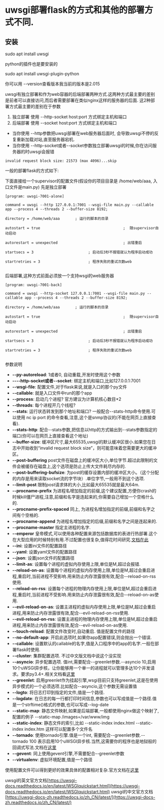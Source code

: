 # uwsgi部署flask的方式和其他的部署方式不同.

## 安装 

sudo apt install uwsgi

python的插件也是要安装的

sudo apt install uwsgi-plugin-python

你可以用 --version查看版本我当前的版本是2.015

uwsgi有独立部署和作为web容器的后端部署两种方式.这两种方式最主要的差别是前者可以直接访问,而后者需要部署在类似nginx这样的服务器的后面.
这2种部署方式最主要的差别在于参数

1. 独立部署 使用 --http-socket host:port 方式绑定主机和端口
2. 后端部署 使用 --socket  host:port 方式绑定主机和端口

* 当你使用 --http参数把uwsgi部署在web服务器后面时, 会导致uwsgi不停的反复重新加载对站,直至服务器宕机.
* 当你使用  --http-socket或者--socket参数独立部署uwsgi的时候,你在访问服务器的时uwsgi会报错
```shell
invalid request block size: 21573 (max 4096)...skip
```

一般的部署flask的方式如下:

下面直接给一个supervisor的配置文件(假设你的项目目录是 /home/web/aaa, 入口文件是main.py)
先是独立部署

```
[program: uwsgi-7001-alone]

command = uwsgi --http 127.0.0.1:7001 --wsgi-file main.py --callable app --process 4 --threads 2 --buffer-size 8192;

directory = /home/web/aaa       ; 运行的脚本的目录

autostart = true                                      ;  随supervisor自动启动

autorestart = unexpected                              ; 出错重启

startsecs = 3                         ; 启动后3秒不报错就认为程序启动成功

startretries = 3                      ; 程序失败的重试次数web


```

后端部署,这种方式前面必须放一个支持wsgi的web服务器
```
[program: uwsgi-7001-back]

command = uwsgi --http-socket 127.0.0.1:7001 --wsgi-file main.py --callable app --process 4 --threads 2 --buffer-size 8192;

directory = /home/web/aaa       ; 运行的脚本的目录

autostart = true                                      ;  随supervisor自动启动

autorestart = unexpected                              ; 出错重启

startsecs = 3                         ; 启动后3秒不报错就认为程序启动成功

startretries = 3                      ; 程序失败的重试次数web


```

参数说明

* **--py-autoreload**: 1或者0, 自动重载,开发时使用这个参数
* **----http-socket或者--socket**: 绑定主机和端口,比如127.0.0.1:7001
* **--wsgi-file**: 配置文件,对于flask来说,就是入口的那个py文件
* **--callable**: 就是入口文件中run的那个app
* **--process**: 启动几个进程? 官方建议为计算机核心数目*2
* **--threads**: 每个进程开几个线程?
* **--stats**: 运行状态转发到那个地址和端口? 一般配合--stats-http命令使用.可以使用 nc ip port  的命令查看,注意,这个是snmp协议的(不能在网页上直接查看).
* **--stats-http**: 配合--stats参数,把信息以http的方式输出到--stats参数指定的端口(你可以在网页上直接查看这个地址)
* **--buffer-size**: 缓冲区尺寸,最大65535,uwsgi的默认缓冲区很小.如果您在日志中开始收到“invalid request block size”，则可能意味着您需要更大的缓冲区。
* **--post-buffering**  post文件在磁盘上的缓冲区大小,单位字节.超过此限制的文件会被缓存在磁盘上,这个选项是防止上传大文件耗尽内存的.
* **--post-buffering-bufsize**: 为post的缓存设置内部的缓冲区大小。（这个分配的内存是用来读取socket流的字节块）.单位字节,一般用不到这个选项.
* **--limit-post**  限制post请求体的大小,比如最大65535就是最大64m.
* **--procname-prefix**  为进程名增加指定的前缀,这个建议配置,方便你crash的时候kill僵尸进程,注意,前缀和名字是连起来的,你需要自己增加一个空格什么的.
* **--procname-prefix-spaced**  同上, 为进程名增加指定的前缀,前缀和名字之间有个空格的.
* **--procname-append**  为进程名增加指定的后缀,前缀和名字之间是连起来的.
* **--procname-master**  指定主进程的名字.
* **--emperor**  皇帝模式,可以使用各种配置来源包括数据库的表进行热部署.这个在大型应用的时候特别有用.不过配置也很复杂,值得花时间研究.[文档在此](https://uwsgi-docs-zh.readthedocs.io/zh_CN/latest/Emperor.html)
* **--ini**: 设置ini文件的配置路径
* **--yaml**: 设置yaml文件的配置路径
* **--json**: 设置json文件的配置路径
* **--limit-as**: 设置每个进程的虚拟内存使用上限,单位是M,超过会报错.
* **--reload-on-as**: 设置每个进程的虚拟内存使用上限,单位是M,超过会重启进程,重启时,当前进程不受影响.用来防止内存泄露很有效,配合--reload-on-rss使用.
* **--reload-on-rss**: 设置每个进程的物理内存使用上限,单位是M,超过会重启进程,重启时,当前进程不受影响.用来防止内存泄露很有效,配合--reload-on-as使用.
* **--evil-reload-on-as**: 设置主进程的虚拟内存使用上限,单位是M,超过会重启进程,用来防止内存泄露很有效,配合--evil-reload-on-rss使用.
* **--evil-reload-on-rss**: 设置主进程的物理内存使用上限,单位是M,超过会重启进程,用来防止内存泄露很有效,配合--evil-reload-on-as使用.
* **--touch-reload**: 配置文件改变时,自动重启. 值是配置文件的路径
* **--no-default-app**: 开启此选项时,如果你app配置错误,则会抛出一个错误.
* **--callable**: 设置默认的callable的名字,值是入口程序中的app的名字.一般在部署flask时使用.
* **--cluster**: 集群配置选项. 不过中文版文档中说这个没实现
* **--asyncio**: 异步配置选项. 值int,需要配合--greenlet参数.--asyncio 10,启用10个uWSGI异步核，让你能够用一个单一的进程就可以管理多达10个并发请求。要求py3.4+.相关文档看[这里](https://uwsgi-docs-zh.readthedocs.io/zh_CN/latest/asyncio.html)
* **--greenlet**: 启用greenlet作为挂起引擎,wsgi目前只支持greenlet,这是在使用异步模式的一个必须选项.比如配合--asyncio,这个参数无需设置值
* **--logto**: 将日志打印到指定的文件,值是一个路径.
* **--logdate**: 在日志的每一行都打印时间信息,参数也可以写成值是一个路径.值是一个strftime()格式的参数,也可以写成--log-date
* **--static-map**: 静态文件映射,如果是后端部署,一般都使用nginx做这个映射了,配置的例子 --static-map /images=/var/www/img
* **--static-index**: 静态文件的索引,比如 --static-index index.html --static-index index.htm 这样可以配置多个文件名
* **--tornado**: 使用tornado引擎.值是一个int, 需要配合--greenlet参数.--tornado 100 表示启用10个uWSGI异步核.当然,这需要你的程序也是地狱般的回调式写法.文档在[这里](https://uwsgi-docs-zh.readthedocs.io/zh_CN/latest/Tornado.html)
* **--gevent**: 同上使用gevent引擎,不需要配合--greenlet参数
* **--virtualenv**: 虚拟环境配置,值是一个路径


使用配置文件可以得到更好的效果具体的配置相对复杂.官方文档在[这里](https://uwsgi-docs.readthedocs.io/en/latest/Configuration.html)


uwsgi的英文官方文档[https://uwsgi-docs.readthedocs.io/en/latest/WSGIquickstart.html](https://uwsgi-docs.readthedocs.io/en/latest/WSGIquickstart.html)
uwsgi的中文官方文档[https://uwsgi-docs-zh.readthedocs.io/zh_CN/latest/](https://uwsgi-docs-zh.readthedocs.io/zh_CN/latest/)